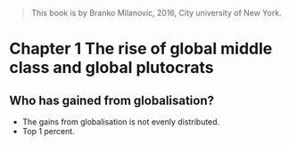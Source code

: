 > This book is by Branko Milanovic, 2016,  City university of New York.
>

# Chapter 1 The rise of global middle class and global plutocrats

## Who has gained from globalisation?
- The gains from globalisation is not evenly distributed.
- Top 1 percent.
<!--stackedit_data:
eyJoaXN0b3J5IjpbLTExOTQ3OTIzMzAsLTM5NjE4ODYxNSwtMT
I4MzkzNjcyNywyODM5Mjg4MjRdfQ==
-->